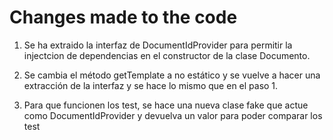 # Changes made to the code

1. Se ha extraido la interfaz de DocumentIdProvider para permitir la injectcion de dependencias en el constructor de la clase Documento.

2. Se cambia el método getTemplate a no estático y se vuelve a hacer una extracción de la interfaz y se hace lo mismo que en el paso 1.

3. Para que funcionen los test, se hace una nueva clase fake que actue como DocumentIdProvider y devuelva un valor para poder comparar los test 